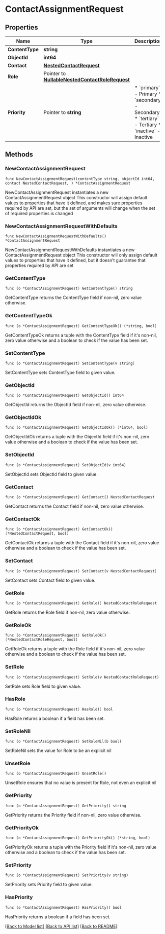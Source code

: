 # ContactAssignmentRequest

## Properties

Name | Type | Description | Notes
------------ | ------------- | ------------- | -------------
**ContentType** | **string** |  | 
**ObjectId** | **int64** |  | 
**Contact** | [**NestedContactRequest**](NestedContactRequest.md) |  | 
**Role** | Pointer to [**NullableNestedContactRoleRequest**](NestedContactRoleRequest.md) |  | [optional] 
**Priority** | Pointer to **string** | * &#x60;primary&#x60; - Primary * &#x60;secondary&#x60; - Secondary * &#x60;tertiary&#x60; - Tertiary * &#x60;inactive&#x60; - Inactive | [optional] 

## Methods

### NewContactAssignmentRequest

`func NewContactAssignmentRequest(contentType string, objectId int64, contact NestedContactRequest, ) *ContactAssignmentRequest`

NewContactAssignmentRequest instantiates a new ContactAssignmentRequest object
This constructor will assign default values to properties that have it defined,
and makes sure properties required by API are set, but the set of arguments
will change when the set of required properties is changed

### NewContactAssignmentRequestWithDefaults

`func NewContactAssignmentRequestWithDefaults() *ContactAssignmentRequest`

NewContactAssignmentRequestWithDefaults instantiates a new ContactAssignmentRequest object
This constructor will only assign default values to properties that have it defined,
but it doesn't guarantee that properties required by API are set

### GetContentType

`func (o *ContactAssignmentRequest) GetContentType() string`

GetContentType returns the ContentType field if non-nil, zero value otherwise.

### GetContentTypeOk

`func (o *ContactAssignmentRequest) GetContentTypeOk() (*string, bool)`

GetContentTypeOk returns a tuple with the ContentType field if it's non-nil, zero value otherwise
and a boolean to check if the value has been set.

### SetContentType

`func (o *ContactAssignmentRequest) SetContentType(v string)`

SetContentType sets ContentType field to given value.


### GetObjectId

`func (o *ContactAssignmentRequest) GetObjectId() int64`

GetObjectId returns the ObjectId field if non-nil, zero value otherwise.

### GetObjectIdOk

`func (o *ContactAssignmentRequest) GetObjectIdOk() (*int64, bool)`

GetObjectIdOk returns a tuple with the ObjectId field if it's non-nil, zero value otherwise
and a boolean to check if the value has been set.

### SetObjectId

`func (o *ContactAssignmentRequest) SetObjectId(v int64)`

SetObjectId sets ObjectId field to given value.


### GetContact

`func (o *ContactAssignmentRequest) GetContact() NestedContactRequest`

GetContact returns the Contact field if non-nil, zero value otherwise.

### GetContactOk

`func (o *ContactAssignmentRequest) GetContactOk() (*NestedContactRequest, bool)`

GetContactOk returns a tuple with the Contact field if it's non-nil, zero value otherwise
and a boolean to check if the value has been set.

### SetContact

`func (o *ContactAssignmentRequest) SetContact(v NestedContactRequest)`

SetContact sets Contact field to given value.


### GetRole

`func (o *ContactAssignmentRequest) GetRole() NestedContactRoleRequest`

GetRole returns the Role field if non-nil, zero value otherwise.

### GetRoleOk

`func (o *ContactAssignmentRequest) GetRoleOk() (*NestedContactRoleRequest, bool)`

GetRoleOk returns a tuple with the Role field if it's non-nil, zero value otherwise
and a boolean to check if the value has been set.

### SetRole

`func (o *ContactAssignmentRequest) SetRole(v NestedContactRoleRequest)`

SetRole sets Role field to given value.

### HasRole

`func (o *ContactAssignmentRequest) HasRole() bool`

HasRole returns a boolean if a field has been set.

### SetRoleNil

`func (o *ContactAssignmentRequest) SetRoleNil(b bool)`

 SetRoleNil sets the value for Role to be an explicit nil

### UnsetRole
`func (o *ContactAssignmentRequest) UnsetRole()`

UnsetRole ensures that no value is present for Role, not even an explicit nil
### GetPriority

`func (o *ContactAssignmentRequest) GetPriority() string`

GetPriority returns the Priority field if non-nil, zero value otherwise.

### GetPriorityOk

`func (o *ContactAssignmentRequest) GetPriorityOk() (*string, bool)`

GetPriorityOk returns a tuple with the Priority field if it's non-nil, zero value otherwise
and a boolean to check if the value has been set.

### SetPriority

`func (o *ContactAssignmentRequest) SetPriority(v string)`

SetPriority sets Priority field to given value.

### HasPriority

`func (o *ContactAssignmentRequest) HasPriority() bool`

HasPriority returns a boolean if a field has been set.


[[Back to Model list]](../README.md#documentation-for-models) [[Back to API list]](../README.md#documentation-for-api-endpoints) [[Back to README]](../README.md)


